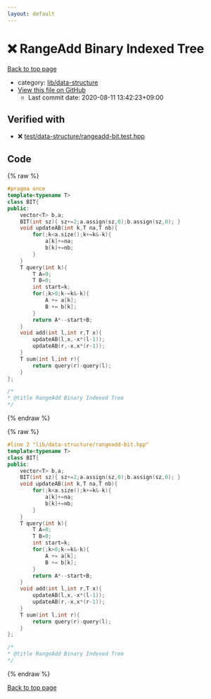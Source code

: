 ```yaml
---
layout: default
---
```


<!-- mathjax config similar to math.stackexchange -->
<script type="text/javascript" async
  src="https://cdnjs.cloudflare.com/ajax/libs/mathjax/2.7.5/MathJax.js?config=TeX-MML-AM_CHTML">
</script>
<script type="text/x-mathjax-config">
  MathJax.Hub.Config({
    TeX: { equationNumbers: { autoNumber: "AMS" }},
    tex2jax: {
      inlineMath: [ ['$','$'] ],
      processEscapes: true
    },
    "HTML-CSS": { matchFontHeight: false },
    displayAlign: "left",
    displayIndent: "2em"
  });
</script>

<script type="text/javascript" src="https://cdnjs.cloudflare.com/ajax/libs/jquery/3.4.1/jquery.min.js"></script>
<script src="https://cdn.jsdelivr.net/npm/jquery-balloon-js@1.1.2/jquery.balloon.min.js" integrity="sha256-ZEYs9VrgAeNuPvs15E39OsyOJaIkXEEt10fzxJ20+2I=" crossorigin="anonymous"></script>
<script type="text/javascript" src="../../../assets/js/copy-button.js"></script>
<link rel="stylesheet" href="../../../assets/css/copy-button.css" />


# :x: RangeAdd Binary Indexed Tree

<a href="../../../index.html">Back to top page</a>

* category: <a href="../../../index.html#cbed23bc82f8d451042dd45b42d995ac">lib/data-structure</a>
* <a href="{{ site.github.repository_url }}/blob/master/lib/data-structure/rangeadd-bit.hpp">View this file on GitHub</a>
    - Last commit date: 2020-08-11 13:42:23+09:00




## Verified with

* :x: <a href="../../../verify/test/data-structure/rangeadd-bit.test.hpp.html">test/data-structure/rangeadd-bit.test.hpp</a>


## Code

<a id="unbundled"></a>
{% raw %}
```cpp
#pragma once
template<typename T>
class BIT{
public:
	vector<T> b,a;
	BIT(int sz){ sz+=2;a.assign(sz,0);b.assign(sz,0); }
	void updateAB(int k,T na,T nb){
		for(;k<a.size();k+=k&-k){
			a[k]+=na;
			b[k]+=nb;
		}
	}
	T query(int k){
		T A=0;
		T B=0;
		int start=k;
		for(;k>0;k-=k&-k){
			A += a[k];
			B += b[k];
		}
		return A*--start+B;
	}
	void add(int l,int r,T x){
		updateAB(l,x,-x*(l-1));
		updateAB(r,-x,x*(r-1));
	}
	T sum(int l,int r){
		return query(r)-query(l);
	}
};

/*
* @title RangeAdd Binary Indexed Tree
*/

```
{% endraw %}

<a id="bundled"></a>
{% raw %}
```cpp
#line 2 "lib/data-structure/rangeadd-bit.hpp"
template<typename T>
class BIT{
public:
	vector<T> b,a;
	BIT(int sz){ sz+=2;a.assign(sz,0);b.assign(sz,0); }
	void updateAB(int k,T na,T nb){
		for(;k<a.size();k+=k&-k){
			a[k]+=na;
			b[k]+=nb;
		}
	}
	T query(int k){
		T A=0;
		T B=0;
		int start=k;
		for(;k>0;k-=k&-k){
			A += a[k];
			B += b[k];
		}
		return A*--start+B;
	}
	void add(int l,int r,T x){
		updateAB(l,x,-x*(l-1));
		updateAB(r,-x,x*(r-1));
	}
	T sum(int l,int r){
		return query(r)-query(l);
	}
};

/*
* @title RangeAdd Binary Indexed Tree
*/

```
{% endraw %}

<a href="../../../index.html">Back to top page</a>

